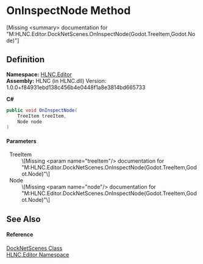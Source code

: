 # OnInspectNode Method


\[Missing &lt;summary&gt; documentation for "M:HLNC.Editor.DockNetScenes.OnInspectNode(Godot.TreeItem,Godot.Node)"\]



## Definition
**Namespace:** <a href="N_HLNC_Editor">HLNC.Editor</a>  
**Assembly:** HLNC (in HLNC.dll) Version: 1.0.0+f84931ebd138c456b4e0448f1a8e3814bd665733

**C#**
``` C#
public void OnInspectNode(
	TreeItem treeItem,
	Node node
)
```



#### Parameters
<dl><dt>  TreeItem</dt><dd>\[Missing &lt;param name="treeItem"/&gt; documentation for "M:HLNC.Editor.DockNetScenes.OnInspectNode(Godot.TreeItem,Godot.Node)"\]</dd><dt>  Node</dt><dd>\[Missing &lt;param name="node"/&gt; documentation for "M:HLNC.Editor.DockNetScenes.OnInspectNode(Godot.TreeItem,Godot.Node)"\]</dd></dl>

## See Also


#### Reference
<a href="T_HLNC_Editor_DockNetScenes">DockNetScenes Class</a>  
<a href="N_HLNC_Editor">HLNC.Editor Namespace</a>  
